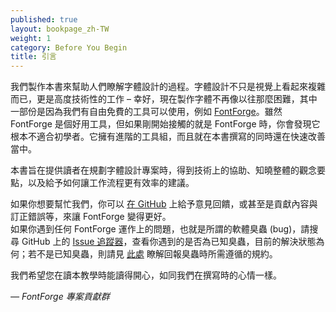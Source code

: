 ```yaml
---
published: true
layout: bookpage_zh-TW
weight: 1
category: Before You Begin
title: 引言
---
```


我們製作本書來幫助人們瞭解字體設計的過程。字體設計不只是視覺上看起來複雜而已，更是高度技術性的工作 &ndash; 幸好，現在製作字體不再像以往那麼困難，其中一部份是因為我們有自由免費的工具可以使用，例如 [FontForge]。雖然 FontForge 是個好用工具，但如果剛開始接觸的就是 FontForge 時，你會發現它根本不適合初學者。它擁有進階的工具組，而且就在本書撰寫的同時還在快速改善當中。

本書旨在提供讀者在規劃字體設計專案時，得到技術上的協助、知曉整體的觀念要點，以及給予如何讓工作流程更有效率的建議。

如果你想要幫忙我們，你可以 [在 GitHub][on GitHub] 上給予意見回饋，或甚至是貢獻內容與訂正錯誤等，來讓 FontForge 變得更好。  
如果你遇到任何 FontForge 運作上的問題，也就是所謂的軟體臭蟲 (bug)，請搜尋 GitHub 上的 [Issue 追蹤器][issue tracker]，查看你遇到的是否為已知臭蟲，目前的解決狀態為何；若不是已知臭蟲，則請見 [此處][bug] 瞭解回報臭蟲時所需遵循的規約。

我們希望您在讀本教學時能讀得開心，如同我們在撰寫時的心情一樣。

*&mdash; FontForge 專案貢獻群*

[FontForge]: http://fontforge.github.io/
[on GitHub]: https://github.com/fontforge/designwithfontforge.com/
[issue tracker]: https://github.com/fontforge/fontforge/issues
[bug]: When_Things_Go_Wrong_With_Fontforge_Itself.html
